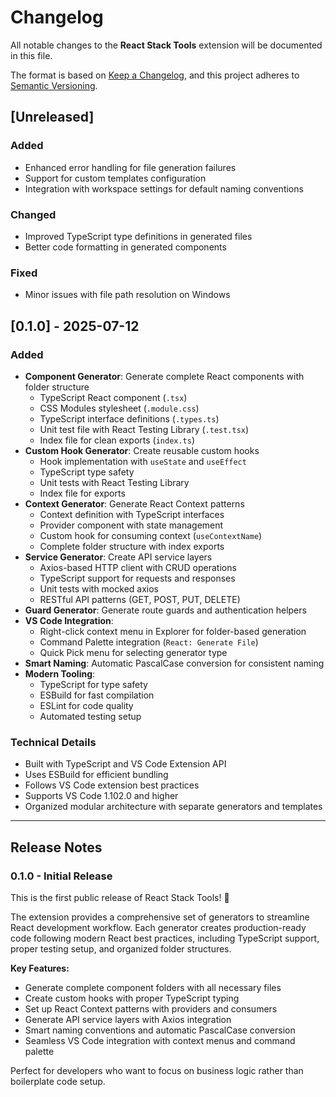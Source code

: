 # Changelog

All notable changes to the **React Stack Tools** extension will be documented in this file.

The format is based on [Keep a Changelog](https://keepachangelog.com/en/1.0.0/),
and this project adheres to [Semantic Versioning](https://semver.org/spec/v2.0.0.html).

## [Unreleased]

### Added
- Enhanced error handling for file generation failures
- Support for custom templates configuration
- Integration with workspace settings for default naming conventions

### Changed
- Improved TypeScript type definitions in generated files
- Better code formatting in generated components

### Fixed
- Minor issues with file path resolution on Windows

## [0.1.0] - 2025-07-12

### Added
- **Component Generator**: Generate complete React components with folder structure
  - TypeScript React component (`.tsx`)
  - CSS Modules stylesheet (`.module.css`)
  - TypeScript interface definitions (`.types.ts`)
  - Unit test file with React Testing Library (`.test.tsx`)
  - Index file for clean exports (`index.ts`)
- **Custom Hook Generator**: Create reusable custom hooks
  - Hook implementation with `useState` and `useEffect`
  - TypeScript type safety
  - Unit tests with React Testing Library
  - Index file for exports
- **Context Generator**: Generate React Context patterns
  - Context definition with TypeScript interfaces
  - Provider component with state management
  - Custom hook for consuming context (`useContextName`)
  - Complete folder structure with index exports
- **Service Generator**: Create API service layers
  - Axios-based HTTP client with CRUD operations
  - TypeScript support for requests and responses
  - Unit tests with mocked axios
  - RESTful API patterns (GET, POST, PUT, DELETE)
- **Guard Generator**: Generate route guards and authentication helpers
- **VS Code Integration**: 
  - Right-click context menu in Explorer for folder-based generation
  - Command Palette integration (`React: Generate File`)
  - Quick Pick menu for selecting generator type
- **Smart Naming**: Automatic PascalCase conversion for consistent naming
- **Modern Tooling**: 
  - TypeScript for type safety
  - ESBuild for fast compilation
  - ESLint for code quality
  - Automated testing setup

### Technical Details
- Built with TypeScript and VS Code Extension API
- Uses ESBuild for efficient bundling
- Follows VS Code extension best practices
- Supports VS Code 1.102.0 and higher
- Organized modular architecture with separate generators and templates

---

## Release Notes

### 0.1.0 - Initial Release

This is the first public release of React Stack Tools! 🚀

The extension provides a comprehensive set of generators to streamline React development workflow. Each generator creates production-ready code following modern React best practices, including TypeScript support, proper testing setup, and organized folder structures.

**Key Features:**
- Generate complete component folders with all necessary files
- Create custom hooks with proper TypeScript typing
- Set up React Context patterns with providers and consumers
- Generate API service layers with Axios integration
- Smart naming conventions and automatic PascalCase conversion
- Seamless VS Code integration with context menus and command palette

Perfect for developers who want to focus on business logic rather than boilerplate code setup.